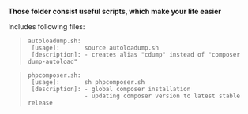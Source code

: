    **__Those folder consist useful scripts,
     which make your life easier__** 

Includes following files:
>     autoloadump.sh:
>      [usage]:       source autoloadump.sh
>      [description]: - creates alias "cdump" instead of "composer dump-autoload"


>     phpcomposer.sh:
>      [usage]:       sh phpcomposer.sh
>      [description]: - global composer installation
>                     - updating composer version to latest stable release
                    